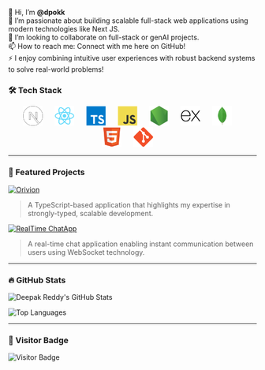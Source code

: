 👋 Hi, I’m **@dpokk**  
👀 I’m passionate about building scalable full-stack web applications using modern technologies like Next JS.  
💬 I’m looking to collaborate on full-stack or genAI projects.  
📫 How to reach me: Connect with me here on GitHub!    
⚡ I enjoy combining intuitive user experiences with robust backend systems to solve real-world problems!

### 🛠️ Tech Stack

<div align="center">

<img src="https://raw.githubusercontent.com/devicons/devicon/master/icons/nextjs/nextjs-line.svg" alt="Next.js" width="40" height="40" style="margin-right:20px;"/>
<img src="https://raw.githubusercontent.com/devicons/devicon/master/icons/react/react-original.svg" alt="React.js" width="40" height="40" style="margin-right:20px;"/>
<img src="https://raw.githubusercontent.com/devicons/devicon/master/icons/typescript/typescript-original.svg" alt="TypeScript" width="40" height="40" style="margin-right:20px;"/>
<img src="https://raw.githubusercontent.com/devicons/devicon/master/icons/javascript/javascript-original.svg" alt="JavaScript" width="40" height="40" style="margin-right:20px;"/>
<img src="https://raw.githubusercontent.com/devicons/devicon/master/icons/nodejs/nodejs-original.svg" alt="Node.js" width="40" height="40" style="margin-right:20px;"/>
<img src="https://raw.githubusercontent.com/devicons/devicon/master/icons/express/express-original.svg" alt="Express.js" width="40" height="40" style="margin-right:20px;"/>
<img src="https://raw.githubusercontent.com/devicons/devicon/master/icons/mongodb/mongodb-original.svg" alt="MongoDB" width="40" height="40" style="margin-right:20px;"/>
<img src="https://raw.githubusercontent.com/devicons/devicon/master/icons/html5/html5-original.svg" alt="HTML5" width="40" height="40" style="margin-right:20px;"/>
<img src="https://raw.githubusercontent.com/devicons/devicon/master/icons/git/git-original.svg" alt="Git" width="40" height="40" style="margin-right:20px;"/>

</div>

---

### 🚀 Featured Projects

[![Orivion](https://img.shields.io/badge/Project-Orivion-blue?style=for-the-badge&logo=typescript)](https://github.com/dpokk/orivion)  
> A TypeScript-based application that highlights my expertise in strongly-typed, scalable development.

[![RealTime ChatApp](https://img.shields.io/badge/Project-RealTime%20ChatApp-green?style=for-the-badge&logo=socketdotio&logoColor=white)](https://github.com/dpokk/realtime-chatapp)  
> A real-time chat application enabling instant communication between users using WebSocket technology.

---

### 🔥 GitHub Stats

![Deepak Reddy's GitHub Stats](https://github-readme-stats.vercel.app/api?username=dpokk&show_icons=true&theme=default)

![Top Languages](https://github-readme-stats.vercel.app/api/top-langs/?username=dpokk&layout=compact&theme=default)

---

### 🎯 Visitor Badge

![Visitor Badge](https://visitor-badge.laobi.icu/badge?page_id=dpokk)
